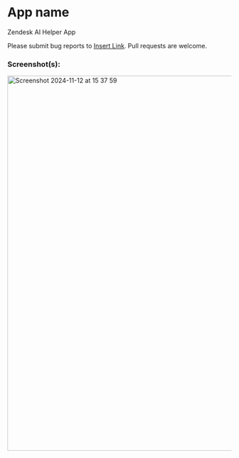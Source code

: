 # App name

Zendesk AI Helper App

Please submit bug reports to [Insert Link](). Pull requests are welcome.

### Screenshot(s):
<img width="845" alt="Screenshot 2024-11-12 at 15 37 59" src="https://github.com/user-attachments/assets/8173eced-cd59-44e6-8645-18741783f1b7">
